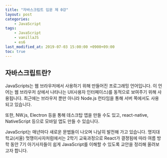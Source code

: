 ```yaml
---
title: "자바스크립트 입문 제 0강"
layout: post
categories:
    - JavaScript
tags:
    - JavaScript
    - vanillaJS
    - es6
last_modified_at: 2019-07-03 15:00:00 +0900+09:00
toc: true
---
```


## 자바스크립트란?

JavaScripts는 웹 브라우저에서 사용하기 위해 만들어진 프로그래밍 언어입니다. 이 언어는 웹 브라우저 상에서 나타나는 UI(사용자 인터페이스)를 동적으로 보여주기 위해 사용됩니다. 최근에는 브라우저 뿐만 아니라 Node.js 런타임을 통해 서버 쪽에서도 사용되고 있습니다. 

또한,  NW.js, Electron 등을 통해 데스크탑 앱을 만들 수도 있고, react-native, NativeScript 등으로 모바일 앱도 만들 수 있습니다.

JavaScript는 매년마다 새로운 문법들이 나오며 나날히 발전해 가고 있습니다. 명지대학교(서울) 멋쟁이사자처럼에서는 2학기 교육과정으로 React가 결졍됨에 따라 여름 방학 동안 7기 아기사자들이 쉽게 JavaScript를 이해할 수 있도록 교안을 정리해 올려보고자 합니다. 
